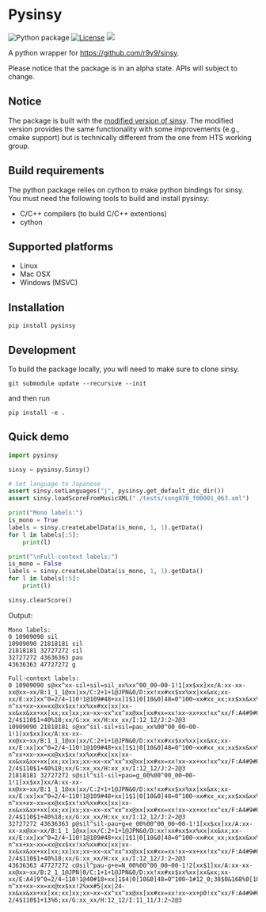 # Pysinsy

![Python package](https://github.com/r9y9/pysinsy/workflows/Python%20package/badge.svg)
[![License](http://img.shields.io/badge/license-MIT-brightgreen.svg?style=flat)](LICENSE.md)
[![][docs-latest-img]][docs-latest-url]


[docs-latest-img]: https://img.shields.io/badge/docs-latest-blue.svg
[docs-latest-url]: https://r9y9.github.io/pysinsy/


A python wrapper for https://github.com/r9y9/sinsy.

Please notice that the package is in an alpha state. APIs will subject to change.

## Notice

The package is built with the [modified version of sinsy](https://github.com/r9y9/sinsy). The modified version provides the same functionality with some improvements (e.g., cmake support) but is technically different from the one from HTS working group.

## Build requirements

The python package relies on cython to make python bindings for sinsy. You must need the following tools to build and install pysinsy:

- C/C++ compilers (to build C/C++ extentions)
- cython

## Supported platforms

- Linux
- Mac OSX
- Windows (MSVC)

## Installation

```
pip install pysinsy
```

## Development

To build the package locally, you will need to make sure to clone sinsy.

```
git submodule update --recursive --init
```

and then run

```
pip install -e .
```

## Quick demo

```py
import pysinsy

sinsy = pysinsy.Sinsy()

# Set language to Japanese
assert sinsy.setLanguages("j", pysinsy.get_default_dic_dir())
assert sinsy.loadScoreFromMusicXML("./tests/song070_f00001_063.xml")

print("Mono labels:")
is_mono = True
labels = sinsy.createLabelData(is_mono, 1, 1).getData()
for l in labels[:5]:
    print(l)

print("\nFull-context labels:")
is_mono = False
labels = sinsy.createLabelData(is_mono, 1, 1).getData()
for l in labels[:5]:
    print(l)

sinsy.clearScore()
```

Output:

```
Mono labels:
0 10909090 sil
10909090 21818181 sil
21818181 32727272 sil
32727272 43636363 pau
43636363 47727272 g

Full-context labels:
0 10909090 s@xx^xx-sil+sil=sil_xx%xx^00_00~00-1!1[xx$xx]xx/A:xx-xx-xx@xx~xx/B:1_1_1@xx|xx/C:2+1+1@JPN&0/D:xx!xx#xx$xx%xx|xx&xx;xx-xx/E:xx]xx^0=2/4~110!1@109#48+xx]1$1|0[10&0]48=0^100~xx#xx_xx;xx$xx&xx%xx[xx|0]0-n^xx+xx~xx=xx@xx$xx!xx%xx#xx|xx|xx-xx&xx&xx+xx[xx;xx]xx;xx~xx~xx^xx^xx@xx[xx#xx=xx!xx~xx+xx!xx^xx/F:A4#9#0-2/4$110$1+40%18;xx/G:xx_xx/H:xx_xx/I:12_12/J:2~2@3
10909090 21818181 s@xx^sil-sil+sil=pau_xx%00^00_00~00-1!1[xx$xx]xx/A:xx-xx-xx@xx~xx/B:1_1_1@xx|xx/C:2+1+1@JPN&0/D:xx!xx#xx$xx%xx|xx&xx;xx-xx/E:xx]xx^0=2/4~110!1@109#48+xx]1$1|0[10&0]48=0^100~xx#xx_xx;xx$xx&xx%xx[xx|0]0-n^xx+xx~xx=xx@xx$xx!xx%xx#xx|xx|xx-xx&xx&xx+xx[xx;xx]xx;xx~xx~xx^xx^xx@xx[xx#xx=xx!xx~xx+xx!xx^xx/F:A4#9#0-2/4$110$1+40%18;xx/G:xx_xx/H:xx_xx/I:12_12/J:2~2@3
21818181 32727272 s@sil^sil-sil+pau=g_00%00^00_00~00-1!1[xx$xx]xx/A:xx-xx-xx@xx~xx/B:1_1_1@xx|xx/C:2+1+1@JPN&0/D:xx!xx#xx$xx%xx|xx&xx;xx-xx/E:xx]xx^0=2/4~110!1@109#48+xx]1$1|0[10&0]48=0^100~xx#xx_xx;xx$xx&xx%xx[xx|0]0-n^xx+xx~xx=xx@xx$xx!xx%xx#xx|xx|xx-xx&xx&xx+xx[xx;xx]xx;xx~xx~xx^xx^xx@xx[xx#xx=xx!xx~xx+xx!xx^xx/F:A4#9#0-2/4$110$1+40%18;xx/G:xx_xx/H:xx_xx/I:12_12/J:2~2@3
32727272 43636363 p@sil^sil-pau+g=e_00%00^00_00~00-1!1[xx$xx]xx/A:xx-xx-xx@xx~xx/B:1_1_1@xx|xx/C:2+1+1@JPN&0/D:xx!xx#xx$xx%xx|xx&xx;xx-xx/E:xx]xx^0=2/4~110!1@109#48+xx]1$1|0[10&0]48=0^100~xx#xx_xx;xx$xx&xx%xx[xx|0]0-n^xx+xx~xx=xx@xx$xx!xx%xx#xx|xx|xx-xx&xx&xx+xx[xx;xx]xx;xx~xx~xx^xx^xx@xx[xx#xx=xx!xx~xx+xx!xx^xx/F:A4#9#0-2/4$110$1+40%18;xx/G:xx_xx/H:xx_xx/I:12_12/J:2~2@3
43636363 47727272 c@sil^pau-g+e=N_00%00^00_00~00-1!2[xx$1]xx/A:xx-xx-xx@xx~xx/B:2_1_1@JPN|0/C:1+1+1@JPN&0/D:xx!xx#xx$xx%xx|xx&xx;xx-xx/E:A4]9^0=2/4~110!1@40#18+xx]1$4|0[10&0]48=0^100~1#12_0;38$0&168%0[100|0]0-n^xx+xx~xx=xx@xx$xx!2%xx#5|xx|24-xx&xx&xx+xx[xx;xx]xx;xx~xx~xx^xx^xx@xx[xx#xx=xx!xx~xx+p0!xx^xx/F:A4#9#0-2/4$110$1+13%6;xx/G:xx_xx/H:12_12/I:11_11/J:2~2@3
```

